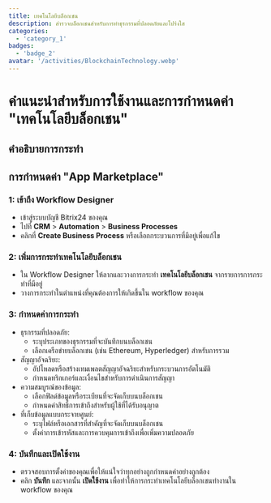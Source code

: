 ```yaml
---
title: เทคโนโลยีบล็อกเชน
description: สำรวจบล็อกเชนสำหรับการทำธุรกรรมที่ปลอดภัยและโปร่งใส
categories: 
  - 'category_1'
badges: 
  - 'badge_2'
avatar: '/activities/BlockchainTechnology.webp'
---
```

# คำแนะนำสำหรับการใช้งานและการกำหนดค่า "เทคโนโลยีบล็อกเชน"

## คำอธิบายการกระทำ

## **การกำหนดค่า "App Marketplace"**

### 1: เข้าถึง Workflow Designer
- เข้าสู่ระบบบัญชี Bitrix24 ของคุณ
- ไปที่ **CRM** > **Automation** > **Business Processes**
- คลิกที่ **Create Business Process** หรือเลือกกระบวนการที่มีอยู่เพื่อแก้ไข

### 2: เพิ่มการกระทำเทคโนโลยีบล็อกเชน
- ใน Workflow Designer ให้ลากและวางการกระทำ **เทคโนโลยีบล็อกเชน** จากรายการการกระทำที่มีอยู่
- วางการกระทำในตำแหน่งที่คุณต้องการให้เกิดขึ้นใน workflow ของคุณ

### 3: กำหนดค่าการกระทำ
- ธุรกรรมที่ปลอดภัย:
  - ระบุประเภทของธุรกรรมที่จะบันทึกบนบล็อกเชน
  - เลือกเครือข่ายบล็อกเชน (เช่น Ethereum, Hyperledger) สำหรับการรวม
- สัญญาอัจฉริยะ:
  - อัปโหลดหรือสร้างเทมเพลตสัญญาอัจฉริยะสำหรับกระบวนการอัตโนมัติ
  - กำหนดทริกเกอร์และเงื่อนไขสำหรับการดำเนินการสัญญา
- ความสมบูรณ์ของข้อมูล:
  - เลือกฟิลด์ข้อมูลหรือระเบียนที่จะจัดเก็บบนบล็อกเชน
  - กำหนดค่าสิทธิ์การเข้าถึงสำหรับผู้ใช้ที่ได้รับอนุญาต
- ที่เก็บข้อมูลแบบกระจายศูนย์:
  - ระบุไฟล์หรือเอกสารที่สำคัญที่จะจัดเก็บบนบล็อกเชน
  - ตั้งค่าการเข้ารหัสและการควบคุมการเข้าถึงเพื่อเพิ่มความปลอดภัย

### 4: บันทึกและเปิดใช้งาน
- ตรวจสอบการตั้งค่าของคุณเพื่อให้แน่ใจว่าทุกอย่างถูกกำหนดค่าอย่างถูกต้อง
- คลิก **บันทึก** และจากนั้น **เปิดใช้งาน** เพื่อทำให้การกระทำเทคโนโลยีบล็อกเชนทำงานใน workflow ของคุณ